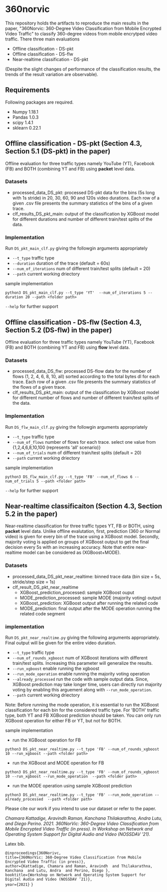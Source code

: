# 360norvic
This repository holds the artifacts to reproduce the main results in the paper, "360Norvic: 360-Degree Video Classification from Mobile Encrypted Video Traffic" to classify 360-degree videos from mobile encrytped video traffic. There three main evaluations
* Offline classification - DS-pkt
* Offline classification - DS-flw
* Near-realtime classification - DS-pkt

(Despite the slight changes of performance of the classification results, the trends of the result variation are observable).

## Requirements
Following packages are required.

* Numpy				1.18.1
*	Pandas			1.0.3
*	scipy				1.4.1
*	sklearn			0.22.1

## Offline classification - DS-pkt (Section 4.3, Section 5.1 (DS-pkt) in the paper)
Offline evaluation for three traffic types namely YouTube (YT), Facebook (FB) and  BOTH (combining YT and FB) using **packet** level data. 

### Datasets
* processed_data_DS_pkt: processed DS-pkt data for the bins (5s long with 1s stride) in 20, 30, 60, 90 and 120s video durations. Each row of a given .csv file presents the summary statistics of the bins of a given trace.
* clf_results_DS_pkt_main: output of the classification by XGBoost model for different durations and number of different train/test splits of the data.

### Implementation
Run `DS_pkt_main_clf.py` giving the followgin arguments appropriately
* `--t_type`              traffic type
* `--duration`            duration of the trace  (default = 60s)
* `--num_of_iterations`   num of different train/test splits (default = 20)
* `--path`                current working driectory

sample implementation

` python3 DS_pkt_main_clf.py --t_type 'YT'  --num_of_iterations 5 --duration 20 --path <folder path> `

`--help` for further support

## Offline classification - DS-flw (Section 4.3, Section 5.2 (DS-flw) in the paper)
Offline evaluation for three traffic types namely YouTube (YT), Facebook (FB) and  BOTH (combining YT and FB) using **flow** level data. 

### Datasets
* processed_data_DS_flw: processed DS-flow data for the number of flows (1, 2, 4, 6, 8, 10, all) sorted according to the total bytes dl for each trace. Each row of a given .csv file presents the summary statistics of the flows of a given trace.
* clf_results_DS_pkt_main: output of the classification by XGBoost model for different number of flows and number of different train/test splits of the data.

### Implementation
Run `DS_flw_main_clf.py` giving the followgin arguments appropriately
* `--t_type`              traffic type
* `--num_of_flows`        number of flows for each trace. select one value from {1,2,4,6,8,10,100 (represents 'all' scenario)}
* `--num_of_trials`       num of different train/test splits (default = 20)
* `--path`                current working driectory

sample implementation

` python3 DS_flw_main_clf.py --t_type 'FB' --num_of_flows 6 --num_of_trials 5 --path <folder path> `

`--help` for further support

## Near-realtime classificaiton (Section 4.3, Section 5.2 in the paper)
Near-realtime classification for three traffic types YT, FB or BOTH, using **packet** level data. Unlike offline evalutation, first, prediction (360 or Normal video) is  given for every bin of the trace using a XGBoost model. Secondly, majority voting is applied on groups of XGBoost output to get the final decision every 5s with an increasing accuracy. Note that entire near-realtime model can be considered as (XGBoost+MODE).

### Datasets
* processed_data_DS_pkt_near_realtime: binned trace data (bin size = 5s, stride/step size = 1s)
* clf_result_DS_pkt_near_realtime
    * XGBoost_prediction_processed: sample XGBoost ouput
    * MODE_prediction_processed: sample MODE (majority voting) output
    * XGBoost_prediction: XGBoost output after running the related code
    * MODE_prediction: final output after the MODE operation running the related code segment

### implementation
Run `DS_pkt_near_realtime.py` giving the following arguments appropriately. Final output will be given for the entire video duration. 
* `--t_type`                  traffic type
* `--num_of_rounds_xgboost`   num of XGBoost iterations with different train/test splits. Increasing this parameter will generalize the results. 
* `--run_xgboost`             enable running the xgboost
* `--run_mode_operation`      enable running the majority voting operation
* `--already_processed`       run the code with sample output data. Since, XGBoost prediction may take longer time, users can directly run majority voting by enabling this arguement along with `--run_mode_operation`.
* `--path`                  current working driectory

Note: Before running the mode operation, it is essential to run the XGBoost classification for each bin for the considered traffic type. For 'BOTH' traffic type, both YT and FB XGBoost prediction should be taken. You can only run XGBoost operation for either FB or YT, but not for BOTH.

sample implementation
* run the XGBoost operation for FB 

` python3 DS_pkt_near_realtime.py --t_type 'FB' --num_of_rounds_xgboost 10 --run_xgboost --path <folder path> `

* run the XGBoost and MODE operation for FB 

` python3 DS_pkt_near_realtime.py --t_type 'FB' --num_of_rounds_xgboost 10 --run_xgboost --run_mode_operation  --path <folder path> `

* run the MODE operation using sample XGBoost prediction

` python3 DS_pkt_near_realtime.py --t_type 'FB' --run_mode_operation --already_processed  --path <folder path> `

Please cite our work if you intend to use our dataset or refer to the paper.

*Chamara Kattadige, Aravindh Raman, Kanchana Thilakarathna, Andra Lutu, and Diego Perino. 2021.  360NorVic: 360-Degree Video Classification from Mobile Encrypted Video Traffic (in press). In Workshop on Network and Operating System Support for Digital Audio and Video (NOSSDAV ’21).*

Latex bib.

`@inproceedings{360Norivc,`\
  `title={360NorVic: 360-Degree Video Classification from Mobile Encrypted Video Traffic (in press)},`\
  `author={Kattadige, Chamara and Raman, Aravindh  and Thilakarathna, Kanchana  and Lutu, Andra  and Perino, Diego },`\
  `booktitle={Workshop on Network and Operating System Support for Digital Audio and Video (NOSSDAV ’21)},`\
  `year={2021}`
`}`







